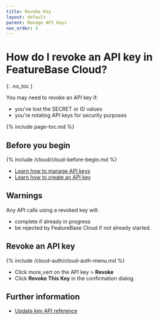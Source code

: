 ```yaml
---
title: Revoke Key
layout: default
parent: Manage API Keys
nav_order: 3
---
```


# How do I revoke an API key in FeatureBase Cloud?
{: .no_toc }

You may need to revoke an API key if:
* you've lost the SECRET or ID values
* you're rotating API keys for security purposes

{% include page-toc.md %}

## Before you begin

{% include /cloud/cloud-before-begin.md %}
* [Learn how to manage API keys](/docs/cloud/cloud-authentication/cloud-auth-manage)
* [Learn how to create an API key](/docs/cloud/cloud-authentication/cloud-auth-create-key/)

## Warnings

Any API calls using a revoked key will:
* complete if already in progress
* be rejected by FeatureBase Cloud if not already started.

## Revoke an API key

{% include /cloud-auth/cloud-auth-menu.md %}
* Click <span class="material-icons md-18">more_vert</span> on the API key > **Revoke**
* Click **Revoke This Key** in the confirmation dialog.

## Further information

* [Update key API reference](https://api-docs-featurebase-cloud.redoc.ly/latest#operation/putUserKey)
